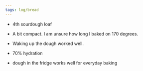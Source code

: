 ```yaml
---
tags: log/bread 
---
```

- 4th sourdough loaf
- A bit compact. I am unsure how long I baked on 170 degrees.
- Waking up the dough worked well.
- 70% hydration

- dough in the fridge works well for everyday baking

